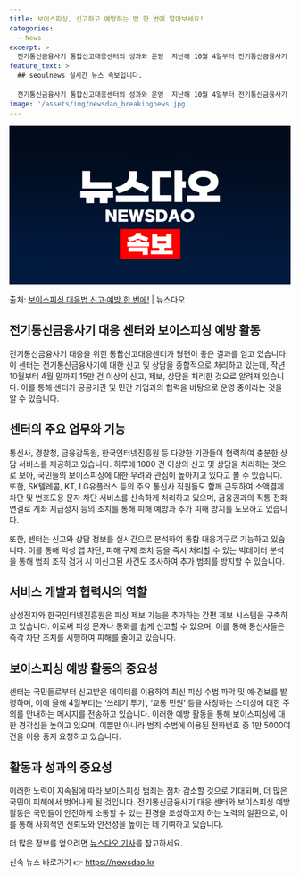 ```yaml
---
title: 보이스피싱, 신고하고 예방하는 법 한 번에 알아보세요!
categories:
  - News
excerpt: >
  전기통신금융사기 통합신고대응센터의 성과와 운영  지난해 10월 4일부터 전기통신금융사기 통합신고대응센터(이하…
feature_text: >
  ## seoulnews 실시간 뉴스 속보입니다.

  전기통신금융사기 통합신고대응센터의 성과와 운영  지난해 10월 4일부터 전기통신금융사기 통합신고대응센터(이하…
image: '/assets/img/newsdao_breakingnews.jpg'
---
```


![뉴스다오 속보](/assets/img/newsdao_breakingnews.jpg)

<p>출처: <a href="https://newsdao.kr/4234" rel="dofollow">보이스피싱 대응법 신고·예방 한 번에!</a> | 뉴스다오</p>

## 전기통신금융사기 대응 센터와 보이스피싱 예방 활동

전기통신금융사기 대응을 위한 통합신고대응센터가 형편이 좋은 결과를 얻고 있습니다. 이 센터는 전기통신금융사기에 대한 신고 및 상담을 종합적으로 처리하고 있는데, 작년 10월부터 4월 말까지 15만 건 이상의 신고, 제보, 상담을 처리한 것으로 알려져 있습니다. 이를 통해 센터가 공공기관 및 민간 기업과의 협력을 바탕으로 운영 중이라는 것을 알 수 있습니다.

## 센터의 주요 업무와 기능

통신사, 경찰청, 금융감독원, 한국인터넷진흥원 등 다양한 기관들이 협력하여 충분한 상담 서비스를 제공하고 있습니다. 하루에 1000 건 이상의 신고 및 상담을 처리하는 것으로 보아, 국민들의 보이스피싱에 대한 우려와 관심이 높아지고 있다고 볼 수 있습니다. 또한, SK텔레콤, KT, LG유플러스 등의 주요 통신사 직원들도 함께 근무하여 소액결제 차단 및 번호도용 문자 차단 서비스를 신속하게 처리하고 있으며, 금융권과의 직통 전화 연결로 계좌 지급정지 등의 조치를 통해 피해 예방과 추가 피해 방지를 도모하고 있습니다.

또한, 센터는 신고와 상담 정보를 실시간으로 분석하여 통합 대응기구로 기능하고 있습니다. 이를 통해 악성 앱 차단, 피해 구제 조치 등을 즉시 처리할 수 있는 빅데이터 분석을 통해 범죄 조직 검거 시 미신고된 사건도 조사하여 추가 범죄를 방지할 수 있습니다.

## 서비스 개발과 협력사의 역할

삼성전자와 한국인터넷진흥원은 피싱 제보 기능을 추가하는 간편 제보 시스템을 구축하고 있습니다. 이로써 피싱 문자나 통화를 쉽게 신고할 수 있으며, 이를 통해 통신사들은 즉각 차단 조치를 시행하여 피해를 줄이고 있습니다.

## 보이스피싱 예방 활동의 중요성

센터는 국민들로부터 신고받은 데이터를 이용하여 최신 피싱 수법 파악 및 예·경보를 발령하며, 이에 올해 4월부터는 ‘쓰레기 투기’, ‘교통 민원’ 등을 사칭하는 스미싱에 대한 주의를 안내하는 메시지를 전송하고 있습니다. 이러한 예방 활동을 통해 보이스피싱에 대한 경각심을 높이고 있으며, 이뿐만 아니라 범죄 수법에 이용된 전화번호 중 1만 5000여 건을 이용 중지 요청하고 있습니다.

## 활동과 성과의 중요성

이러한 노력이 지속됨에 따라 보이스피싱 범죄는 점차 감소할 것으로 기대되며, 더 많은 국민이 피해에서 벗어나게 될 것입니다. 전기통신금융사기 대응 센터와 보이스피싱 예방 활동은 국민들이 안전하게 소통할 수 있는 환경을 조성하고자 하는 노력의 일환으로, 이를 통해 사회적인 신뢰도와 안전성을 높이는 데 기여하고 있습니다.

더 많은 정보를 얻으려면 [뉴스다오 기사](https://newsdao.kr/4234)를 참고하세요. 

신속 뉴스 바로가기 👉 <a href="https://newsdao.kr" rel="dofollow">https://newsdao.kr</a>


